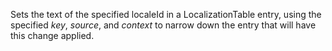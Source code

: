 Sets the text of the specified localeId in a LocalizationTable entry, using the specified _key_, _source_, and _context_ to narrow down the entry that will have this change applied.